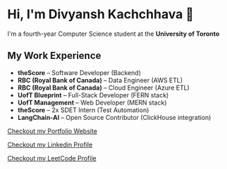 # Hi, I'm Divyansh Kachchhava 👋

I'm a fourth-year Computer Science student at the **University of Toronto**

## My Work Experience

- **theScore** – Software Developer (Backend)  
- **RBC (Royal Bank of Canada)** – Data Engineer (AWS ETL)  
- **RBC (Royal Bank of Canada)** – Cloud Engineer (Azure ETL)  
- **UofT Blueprint** – Full-Stack Developer (FERN stack)  
- **UofT Management** – Web Developer (MERN stack)
- **theScore** – 2x SDET Intern (Test Automation)  
- **LangChain-AI** – Open Source Contributor (ClickHouse integration)

[Checkout my Portfolio Website](https://divyanshuoft.netlify.app/)

[Checkout my Linkedin Profile](https://www.linkedin.com/in/divyansh-kachchhava-09b265228/)

[Checkout my LeetCode Profile](https://leetcode.com/u/DivyanshKachchhava/)
